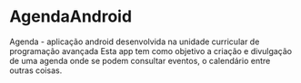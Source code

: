 # AgendaAndroid
Agenda - aplicação android desenvolvida na unidade curricular de programação avançada
Esta app tem como objetivo a criação e divulgação de uma agenda onde se podem consultar eventos, o calendário entre outras coisas.
